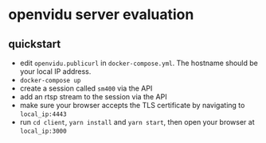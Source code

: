 # openvidu server evaluation

## quickstart

- edit `openvidu.publicurl` in `docker-compose.yml`. The hostname should be your local IP address.
- `docker-compose up`
- create a session called `sm400` via the API
- add an rtsp stream to the session via the API
- make sure your browser accepts the TLS certificate by navigating to `local_ip:4443`
- run `cd client`, `yarn install` and `yarn start`, then open your browser at `local_ip:3000`
